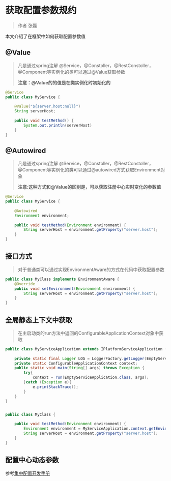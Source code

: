 # 获取配置参数规约

> 作者 张磊

本文介绍了在框架中如何获取配置参数值

## @Value

> 凡是通过spring注解 @Service，@Constoller，@RestConstoller，@Component等实例化的类可以通过@Value获取参数
>
> **注意：@Value的的值是在类实例化时初始化的**

```java
@Service
public class MyService {
    
    @Value("${server.host:null}")
    String serverHost;
    
    public void testMethod() {
        System.out.println(serverHost)
    }    
}
```



## @Autowired

> 凡是通过spring注解 @Service，@Constoller，@RestConstoller，@Component等实例化的类可以通过@autowired方式获取Environment对象
>
> **注意:这种方式和@Value的区别是，可以获取注册中心实时变化的参数值**

```java
@Service
public class MyService {
    
    @Autowired
    Environment environment;
    
    public void testMethod(Environment environment) {
        String serverHost = environment.getProperty("server.host");
    }    
}
```



## 接口方式

> 对于普通类可以通过实现EnvironmentAware的方式在代码中获取配置参数

```java
public class MyClass implements EnvironmentAware {
    @Override
    public void setEnvironment(Environment environment) {
        String serverHost = environment.getProperty("server.host");
    }    
}
```



 ## 全局静态上下文中获取

> 在主启动类的run方法中返回的ConfigurableApplicationContext对象中获取

```java
public class MyServiceApplication extends IPlatformServiceApplication {
    
    private static final Logger LOG = LoggerFactory.getLogger(EmptyServiceApplication.class);
    private static ConfigurableApplicationContext context;
    public static void main(String[] args) throws Exception {
        try{
            context = run(EmptyServiceApplication.class, args);
        }catch (Exception e){
            e.printStackTrace();
        }
    }
}


public class MyClass {

    public void testMethod(Environment environment) {
        Environment environment = MyServiceApplication.context.getEnvironment();
        String serverHost = environment.getProperty("server.host");
    }    
}
```



## 配置中心动态参数

参考[集中配置开发手册](../developer/config/README.md)

 